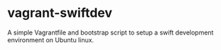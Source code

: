 # vagrant-swiftdev

A simple Vagrantfile and bootstrap script to setup a swift development environment on Ubuntu linux.

